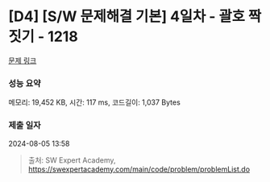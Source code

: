 # [D4] [S/W 문제해결 기본] 4일차 - 괄호 짝짓기 - 1218 

[문제 링크](https://swexpertacademy.com/main/code/problem/problemDetail.do?contestProbId=AV14eWb6AAkCFAYD) 

### 성능 요약

메모리: 19,452 KB, 시간: 117 ms, 코드길이: 1,037 Bytes

### 제출 일자

2024-08-05 13:58



> 출처: SW Expert Academy, https://swexpertacademy.com/main/code/problem/problemList.do
